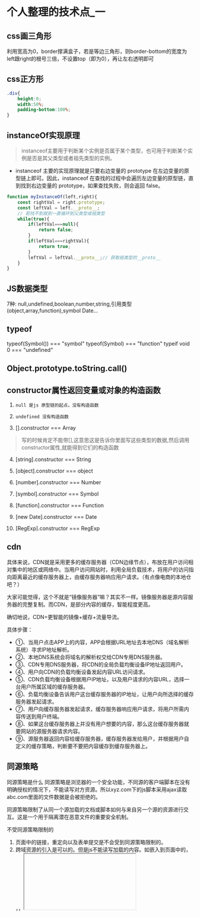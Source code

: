 # 个人整理的技术点_一

## css画三角形
利用宽高为0，border撑满盒子，若是等边三角形，则border-bottom的宽度为left跟right的根号三倍，不设置top（即为0），再让左右透明即可

## css正方形
```css
.div{
    height:0;
    width:50%;
    padding-bottom:100%;
}
```

## instanceOf实现原理
>instanceof主要用于判断某个实例是否属于某个类型，也可用于判断某个实例是否是其父类型或者祖先类型的实例。

- instanceof 主要的实现原理就是只要右边变量的 prototype 在左边变量的原型链上即可。因此，instanceof 在查找的过程中会遍历左边变量的原型链，直到找到右边变量的 prototype，如果查找失败，则会返回 false。

```js
function myInstanceOf(left,right){
    const rightVal = right.prototype;
    const leftVal = left.__proto__;
    // 若找不到就到一直循环到父类型或祖类型
    while(true){
        if(leftVal===null){
            return false;
        }
        if(leftVal===rightVal){
            return true;
        }
        leftVal = leftVal.__proto__;// 获取祖类型的__proto__
    }
}

```

## JS数据类型
7种:  null,undefined,boolean,number,string,引用类型(object,array,function),symbol           Date...

## typeof

typeof(Symbol())  === "symbol"
typeof(Symbol)    === "function"
typeif void 0     === "undefined"

## Object.prototype.toString.call()

## constructor属性返回变量或对象的构造函数

1. `null 是js 原型链的起点，没有构造函数`

2. `undefined 没有构造函数`

3. [].constructor  === Array  

> 写的时候肯定不能带[],这意思这是告诉你里面写这些类型的数据,然后调用constructor属性,就能得到它们的构造函数

4. [string].constructor === String

5. [object].constructor === object

6. [number].constructor === Number

7. [symbol].constructor === Symbol

8. [function].constructor === Function

9. [new Date].constructor === Date

10. [RegExp].constructor === RegExp


## cdn

具体来说，CDN就是采用更多的缓存服务器（CDN边缘节点），布放在用户访问相对集中的地区或网络中。当用户访问网站时，利用全局负载技术，将用户的访问指向距离最近的缓存服务器上，由缓存服务器响应用户请求。（有点像电商的本地仓吧？）

大家可能觉得，这个不就是“镜像服务器”嘛？其实不一样。镜像服务器是源内容服务器的完整复制。而CDN，是部分内容的缓存，智能程度更高。

确切地说，CDN=更智能的镜像+缓存+流量导流。

具体步骤：

- ①、当用户点击APP上的内容，APP会根据URL地址去本地DNS（域名解析系统）寻求IP地址解析。
- ②、本地DNS系统会将域名的解析权交给CDN专用DNS服务器。
- ③、CDN专用DNS服务器，将CDN的全局负载均衡设备IP地址返回用户。
- ④、用户向CDN的负载均衡设备发起内容URL访问请求。
- ⑤、CDN负载均衡设备根据用户IP地址，以及用户请求的内容URL，选择一台用户所属区域的缓存服务器。
- ⑥、负载均衡设备告诉用户这台缓存服务器的IP地址，让用户向所选择的缓存服务器发起请求。
- ⑦、用户向缓存服务器发起请求，缓存服务器响应用户请求，将用户所需内容传送到用户终端。
- ⑧、如果这台缓存服务器上并没有用户想要的内容，那么这台缓存服务器就要网站的源服务器请求内容。
- ⑨、源服务器返回内容给缓存服务器，缓存服务器发给用户，并根据用户自定义的缓存策略，判断要不要把内容缓存到缓存服务器上。

## 同源策略

同源策略是什么
同源策略是浏览器的一个安全功能，不同源的客户端脚本在没有明确授权的情况下，不能读写对方资源。所以xyz.com下的js脚本采用ajax读取abc.com里面的文件数据是会被拒绝的。

同源策略限制了从同一个源加载的文档或脚本如何与来自另一个源的资源进行交互。这是一个用于隔离潜在恶意文件的重要安全机制。

不受同源策略限制的
1. 页面中的链接，重定向以及表单提交是不会受到同源策略限制的。
2. 跨域资源的引入是可以的。但是js不能读写加载的内容。如嵌入到页面中的<script src="..."></script>，<img>，<link>，<iframe>等。

## JSONP
`JSONP的原型：创建一个回调函数，然后在远程服务上调用这个函数并且将JSON 数据形式作为参数传递，完成回调。`

将JSON数据填充进回调函数，这就是JSONP的JSON+Padding的含义。

## DNS

>DNS 是域名系统 (Domain Name System) 的缩bai写，是因特网的一项核心服务，它作为可以将域名和IP地址相互映射的一个分布式数据库，能够使人更方便的访问互联网，而不用去记住能够被机器直接读取的IP数串。这也是DNS的官方说法。

DNS的作用：在互联网中，其实没有类似于www.xxx.com这种域名方式，而替代的是以IP地址，如222.222.222.222，那我们在IE地址栏中应当输入222.222.222.222才能打开网站www.xxx.com。

但我们细想一下，互联网上的网站成千上万，如果每个网站登陆都需要记住一大串数字，那是不是特别不方便，对于记忆力不强的人，根本无法记住这么烦琐的数字。这个时候DNS就出现了，它的作用就是将222.222.222.222解析为www.xxx.com，那么我们登陆的时候就直接输入域名就可以了。



扩展资料：

每个IP地址都可以有一个主机名，主机名由一个或多个字符串组成，字符串之间用小数点隔开。有了主机名，就不要死记硬背每台IP设备的IP地址，只要记住相对直观有意义的主机名就行了。这就是DNS协议的功能。
主机名到IP地址的映射有两种方式：

- 1）静态映射，每台设备上都配置主机到IP地址的映射，各设备独立维护自己的映射表，而且只供本设备使用；
- 2）动态映射，建立一套域名解析系统（DNS），只在专门的DNS服务器上配置主机到IP地址的映射，网络上需要使用主机名通信的设备，首先需要到DNS服务器查询主机所对应的IP地址。通过主机名，最终得到该主机名对应的IP地址的过程叫做域名解析（或主机名解析）。在解析域名时，可以首先采用静态域名解析的方法，如果静态域名解析不成功，再采用动态域名解析的方法。可以将一些常用的域名放入静态域名解析表中，这样可以大大提高域名解析效率。

## h5&&c3新增

h5是html的最新版本，是14年由w3c完成标准制定。增强了，浏览器的原生功能，减少浏览器插件bai（eg：flash）的应用，提高用户体验满意度，让开发更加方便。
- h5新增的标签

新增元素

说明

video    表示一段视频并提供播放的用户界面    

audio    表示音频    
canvas    表示位图区域    
source    为video和audio提供数据源    
track    为video和audio指定字母    
svg    定义矢量图    

code    代码段    
figure    和文档有关的图例    

figcaption    图例的说明    

main    
time    日期和时间值    
mark    高亮的引用文字    
datalist    提供给其他控件的预定义选项    

keygen    秘钥对生成器控件    

output    计算值    
progress    进度条    
menu    菜单    

embed    嵌入的外部资源    

menuitem    用户可点击的菜单项    

menu    菜单    

template    

section    

nav    

aside    

article    

footer    

header    

- css3
css3被划分为模块，最重要的几个模块包括：选择器、框模型、背景和边框、文本效果、2D/3D 转换、动画、多列布局、用户界面
选择器

框模型

背景和边框
border-radius、box-shadow、border-image、
background-size：规定背景图片的尺寸
background-origin：规定背景图片的定位区域
background-clip：规定背景的绘制区域

文本效果（常用）
text-shadow：设置文字阴影
word-wrap：强制换行
word-break
css3提出@font-face规则，规则中定义了font-family、font-weight、font-style、font-stretch、src、unicode-range
2/3D转换
transform：向元素应用2/3D转换
transition：过渡
动画

@keyframes规则：
animation、animation-name、animation-duration等
用户界面（常用）
box-sizing、resize
css3新增伪类
```css
：nth-child()
：nth-last-child()
：only-child
：last-child
：nth-of-type()
：only-of-type()
：empty
：target  这个伪类允许我们选择基于URL的元素，如果这个元素有一个识别器（比如跟着一个#），那么:target会对使用这个ID识别器的元素增加样式。
：enabled  
：disabled
：checked
：not
```

## 数字三位逗号一分割
```js
//1. 递归
function formatNumber(str){
    let len = str.length - 3;
    if(len <= 0){
        return str;
    }
    return formatNumber(str.substr(0,len)) + "," + str.substr(len);
}
let money = formatNumber("1234567890");
console.log(money);
//2. RegExp.
// 数字格式化 1,123,000
"1234.567890".replace(/\B(?=(?:\d{3})+(?!\d))/g,",") // 结果：1,234,567,890，匹配的是后面是3*n个数字(而它的后面不是数字)的非单词边界(\B)
//"1,234.567,890",这个比较牛逼
"4451 2378.3500".replace(/\B(?=(?:\d{3})+(?!\d))/g,",");//"4,451 2,378.3,500"
```

## 函数柯里化
```js
/**
 * 科里化函数,还是这个比较正宗
 * 在函数式编程中，科里化最重要的作用是把多参函数变为单参函数
 */
this.myPlugin.curry = function (func) {
    //得到从下标1开始的参数
    var args = Array.prototype.slice.call(arguments, 1);
    var that = this;
    return function () {
        var curArgs = Array.from(arguments); //当前调用的参数
        var totalArgs = args.concat(curArgs);
        if (totalArgs.length >= func.length) {
            //参数数量够了
            return func.apply(null, totalArgs);
        }
        else {
            //参数数量仍然不够
            totalArgs.unshift(func);
            return that.curry.apply(that, totalArgs);
        }
    }
}
```


```js
function cal(a,b,c,d){
    return a+b*c-d;
}

function curry(func,...args){
    return function(...subArgs){//每次都是返回新的函数!!
        const allArgs = [...args,...subArgs];
        if(allArgs.length>=func.length){
            func(...allArgs);
        }else{
            // allArgs.unshift(func);//把func加到开头
            return curry(func,...allArgs);
        }
    }
}

const newCal = curry(cal, 1, 2);

console.log(newCal(3, 4)); // 1+2*3-4=3
console.log(newCal(4, 5)); // 1+2*4-5=4
console.log(newCal(5, 6)); // 1+2*5-6=5
console.log(newCal(6, 7)); // 1+2*6-7=6

const newCal2 = newCal(8);

console.log(newCal2(9)); // 1+2*8-9=8
```

## new.target===undefined
则不是用new创建的

## 箭头函数

1. this为父级作用域的this
2. 本身无this、arguments、new.target
3. 没有原型，所以不能作为构造函数使用，更不能继承原型链
4. 一般用于：事件处理函数、异步处理函数、其他临时性函数、为了绑定父级this、为了代码简洁
5. 对象的属性绝对不要使用箭头函数，因为小心this指向了window，拿不到该拿的东西

## 类

静态成员: 在内存中唯一的成员, 不论创建多少个对象都只有一个同名的成员存在

实例(对象)成员: 跟随对象的成员

1. 类声明不会被提升，存在暂时性死区
2. `类中的所有代码均在严格模式(对象中函数中的this指向调用该函数的对象实例)下进行`
3. 类的所有方法都是不可枚举的，会自动把所有方法放到原型上
4. 类的所有方法都不能当做构造函数使用，就是不让你new
5. 类的构造器必须使用new来调用

## 字段初始化器(ES7)

`有直接赋值的字段,可以直接写在constructor外面,它会自动放在构造函数里: this.xxx = xxxxx;`

注意: 

1). 使用static的字段初始化器，添加的是静态成员
2). **没有使用static的字段初始化器，添加的成员位于对象上**
3). **箭头函数在字段初始化器位置上,指向当前对象. 但是此时箭头函数不在原型上了,而是在每个实例对象上**
所以它(箭头函数时)浪费了内存空间占用,但绑定了this指向实例


## 如果函数没有return,就会默认return undefined;

## 传统的构造函数的问题

1. 属性和原型方法定义分离，降低了可读性
2. 原型成员上的东西可以被枚举,但其实我们是不希望这种情况发生的
3. 默认情况下，构造函数仍然可以被当作普通函数使用

## new关键字的执行过程

a. 开辟空间创建新的对象(会向内存申请一个空间存放对象)
b. 将构造函数内部的this指向该对象(`实际是指向内存中存放该匿名对象的空间`)
c. 执行构造函数内部的代码(`通过this关键字向对象中添加属性和方法`)
d. 返回新创建的对象(`就是这个this`)


## 构造函数内部原理

- 三步隐式变化

`1. 在函数体最前面隐式的加上var this={}`

暂时这么理解,并非最终形式: var this = {}; 所以AO{this:{name:'wjw',}}

2. 执行this.xxx = xxxxx;`并将这个匿名对象也就是这个this的__proto__指向构造函数自身原型对象上`
3. 在函数体最后面隐式的返回this
4. 但是若有显式的return {};则隐式的return this会失效
`注意这里返回的一定是 对象值 才会使返回隐式的this对象失效.`
比如:return 123;因为123属于原始值,有new了就不会返回原始值。而是仍然返回隐式的this

## Symbol.for原理实现
```js
const SymbolFor = (() => {
    const global = {};
    return function(name){
        console.log(global);
        if(!global[name]){
            global[name] = Symbol(name);
        }
        console.log(global);
        return global[name];
    }
})();
const syb1 = SymbolFor("abc");
const syb2 = SymbolFor("abc");
console.log(syb1 === syb2);
```


## ES6之前的模块引入方式和区别：
ES6之前模块引入主要是CommonJS(服务器)和AMD(浏览器)

- 没写完，待整理

## 圣杯模式--yaho
```js
var inherit = (function(){
    var F = function(){};
    return function(Target,Origin){
        F.prototype = Origin.prototype;
        Target.prototype = new F();
        Target.prototype.constuctor = Target;
        Target.prototype.uber = Origin.prototype;
    }
}());
```

## Object.create(null)

更干净,没有原型链上的属性。而`{}`的__proto__里面一堆原型链上的属性
```js
var o = Object.create(null,{
    a:{
           writable:true,
        configurable:true,
        value:'1'
    }
})
console.log(o);//很干净,
```
所以这个o.toString()会报Uncaught TypeError

- Object.create(Object.prototype) 和 {} 创建的对象在 打印台 上就一模一样了.

```js
//Demo1:
var a= {...省略很多属性和方法...};
//如果想要检查a是否存在一个名为toString的属性，你必须像下面这样进行检查：
if(Object.prototype.hasOwnProperty.call(a,'toString')){
    ...
}
//为什么不能直接用a.hasOwnProperty('toString')?因为你可能给a添加了一个自定义的hasOwnProperty
//你无法使用下面这种方式来进行判断,因为原型上的toString方法是存在的：
if(a.toString){}

//Demo2:
var a=Object.create(null)
//你可以直接使用下面这种方式判断，因为存在的属性，都将定义在a上面，除非手动指定原型：
if(a.toString){}

```


### 总结：
1. 你需要一个非常干净且高度可定制的对象当作数据字典的时候；
2. 想节省hasOwnProperty带来的一丢丢性能损失并且可以偷懒少些一点代码的时候

用Object.create(null)吧！其他时候，请用{}。

## 数组push内部原理
```js
Array.prototype.push = function(target){
    this[this.length] = target;
    this.length++;
}
```
所以length的初始值非常重要!!

## transform会引起重排吗

`不会，因为 GPU 进程会为其开启一个新的复合图层，不会影响默认复合图层（就是普通文档流），所以并不会影响周边的 DOM 结构，而属性的改变也会交给 GPU 处理，不会进行重排。`

> 使 GPU 进程开启一个新的复合图层的方式还有 3D 动画，过渡动画，以及 opacity 属性，还有一些标签，这些都可以创建新的复合图层。这些方式叫做硬件加速方式。你可以想象成新的复合图层和默认复合图层是两幅画，相互独立，不会彼此影响。降低重排的方式：要么减少次数，要么降低影响范围，创建新的复合图层就是第二种优化方式。`绝对布局虽然脱离了文档流，但不会创建新的复合图层(?到底会不会,有很多说会啊)，因此当绝对布局改变时，不会影响普通文档流的 render tree，但是依然会绘制整个默认复合图层`，对普通文档流是有影响的。普通文档流就是默认复合图层，不要介意我交换使用它们如果你要使用硬件加速方式降低重排的影响，请不要过度使用，创建新的复合图层是有额外消耗的，比如更多的内存消耗，并且在使用硬件加速方式时，配合 z-index 一起使用，尽可能使新的复合图层的元素层级等级最高。

## 实现function(func, times, wait ){}，传入func每隔wait时间，执行一次，执行times次
```js
function repeat(func, times, wait){
    return function(content){
        let count = 0;
        let timer = setInterval(function(){
            count++;
            func(content);
            if(count == times){
                clearInterval(timer);
            }
        },wait);
    }
}
const repeatFunc = repeat(alert, 4, 3000);
repeatFunc("Hello World!");
```

## 不能使用全局变量实现调用a()三次得到1，2，1......重复，使用了闭包存一个boolean值
```js
const a = (function(){
    var flag = 1;
    return function(){
        flag = flag == 3 ? 1 : flag;
        console.log(flag++);
    }
}());
a();
a();
a();
a();
a();
a();
```

## html页面如何真正彻底的禁止缓存呢？
在开发中经常有需求需要禁止HTML的缓存，如网上所说在head标签里加入如下代码：
<META HTTP-EQUIV="Pragma" CONTENT="no-cache">
<META HTTP-EQUIV="Cache-Control" CONTENT="no-cache">
<META HTTP-EQUIV="Expires" CONTENT="0">

<meta http-equiv="Cache-Control" content="no-cache"/>这个标签什么意思
　　Meta中的Cache-Control属性用来清除缓存（再访问这个网站要重新下载！）。Cache-Control指定请求和响应遵循的缓存机制。在请求消息或响应消息中设置Cache-Control并不会修改另一个消息处理过程中的缓存处理过程。
　　请求时的缓存指令包括no-cache、no-store、max-age、max-stale、min-fresh、only-if- cached，响应消息中的指令包括public、private、no-cache、no-store、no-transform、must- revalidate、proxy-revalidate、max-age。
Meta中的Cache-Control属性各个指令含义如下
Public：指示响应可被任何缓存区缓存
Private：指示对于单个用户的整个或部分响应消息，不能被共享缓存处理。这允许服务器仅仅描述当用户的部分响应消息，此响应消息对于其他用户的请求无效
no-cache：指示请求或响应消息不能缓存
no-store：用于防止重要的信息被无意的发布。在请求消息中发送将使得请求和响应消息都不使用缓存。
max-age：指示客户机可以接收生存期不大于指定时间（以秒为单位）的响应
min-fresh：指示客户机可以接收响应时间小于当前时间加上指定时间的响应
max-stale：指示客户机可以接收超出超时期间的响应消息。如果指定max-stale消息的值，那么客户机可以接收超出超时期指定值之内的响应消息。
no-siteapp：设置这个之后通过手机百度搜索打开网页时,百度会为你的网页进行转码

## HTTP的请求头设置Cache-Control


## 将HTML的所有标签替换成<&b>
```js
let newDom = document.getElementsByTagName("html")[0].outerHTML.replace(/<[a-zA-Z]+[1-6]*[^>]*>|<\/[a-zA-Z]+[1-6]*[^>]*>/g,"<&b>");
```

## 百分比时：top是根据包含块的高度，left是根据包含块宽度，而margin和padding是根据包含块的宽度决定的（它俩不论横纵都是根据宽度！！）
**绝对/固定定位之后包含块就是最近非static祖先元素的填充盒**

**设置为relative定位之后，是更具元素本身起点（左上角）进行移动，top、left等属性单位为%时，其值是基于父容器的高、宽值，也是包含块**

## 管道函数(只能是单参!!  <-->  可以利用柯里化将多参化为单参)
```js
const pipe = function(){
    let args = Array.from(arguments);
    // return function(val){//利用reduce
    //     return args.reduce(function(result,func){
    //         return func(result);//每次都把上一次返回的结果作为下一次的result传进来,然后继续调用func函数
    //     },val);//val是初始默认值
    // }
    // 或者这么写
    return function(val){
        for(let i = 0;i<args.length;i++){
            let func = args[i];
            val = func(val);
        }
        return val;
    }
}
```

## 函数防抖
- 应用场景: 文本框输入事件，窗口尺寸发生变化(window.onresize事件)的时候

- 实际就是保证触发某件事而之后,如果你频繁触发,那我就等你没再触发了,再开计时器,时间到了,我就运行回调函数,如果时间没到你又触发,那我就清空计时器,之前的计时就不作数啦!
```js
//利用闭包
const debounce = function(callback,time){//debounce的目的在于开启唯一一个计时器,返回一个函数
    let timer;//私有化变量,让这个timer始终都只有一个
    return function(){
        if(timer){
            clearTimeout(timer);//清除之前的计时,重新计时
        }
        let args = Array.prototype.slice.call(arguments,0);//真的想用this的话,可以在handle的最后一个参数传递想要的this,然后这里拿到数组最后一个参数即可
        timer = setTimeout(function(){
            callback.apply(null,args);
        },time);
    }
}

let handle = debounce(function(width){
    console.log(width);
},1000);
window.onresize = function(){
    handle(document.documentElement.clientWidth);//这里说不准有多少个参数
}
```

## 函数节流

- 保证一个时间段内只执行一次,只要时间没到,不管你调用多少次,我就啥都不做,也就是`固定时间频率运行`.时间到了执行完回调后再清空计时器
- 节流的应用场景对应用户输入的实时查询,这样的话用户隔一段时间就会看到实时关键词搜索的结果或提示
```js
//第三种,混合前两种方法,做个综合
const throttle = function(callback,time,immediately){
    if(immediately === undefined){//默认用时间戳
        immediately = true;
    }
    if(immediately){
        var t;
        return function(){
            let args = Array.prototype.slice.call(arguments,0);
            if(!t || (Date.now() - t >= time)){//之前没有计时或固定时间频率到了
                callback.apply(null,args);
                t = Date.now();
            }
        }
    }else{
        var timer;
        return function(){
            if(timer){
                return;
            }
            let args = Array.prototype.slice.call(arguments,0);//真的想用this的话,可以在handle的最后一个参数传递想要的this,然后这里拿到数组最后一个参数即可
            timer = setTimeout(function(){
                callback.apply(null,args);
                timer = null;//执行完后再清空
            },time);
        }
    }
}

// //第二种,时间戳,第一次马上执行,之后按固定频率执行
// const throttle = function(callback,time){
//     var t;
//     return function(){
//         let args = Array.prototype.slice.call(arguments,0);
//         if(!t || (Date.now() - t >= time)){//之前没有计时或固定时间频率到了
//             callback.apply(null,args);
//             t = Date.now();
//         }
//     }
// }



// //第一种,类似防抖,但不清空计时器,有计时器那就直接返回,啥也不干
// const throttle = function(callback,time){
//     let timer;
//     return function(){
//         if(timer){
//             return;
//         }
//         let args = Array.prototype.slice.call(arguments,0);//真的想用this的话,可以在handle的最后一个参数传递想要的this,然后这里拿到数组最后一个参数即可
//         timer = setTimeout(function(){
//             callback.apply(null,args);
//             timer = null;//执行完后再清空
//         },time);
//     }
// }
```

## 填充字符串(ES8)
```js
let str='apple'; 
let pasStr='xxx';
//不改变原字符串,返回新的字符串
str.padStart(str.length+pasStr.length,pasStr);   // "xxxapple"
str.padEnd(str.length+pasStr.length,pasStr);   // "xxxapple"
```

## 深度克隆(仅区分array/object和原始值)
```js
const myClone = function(obj, isDeep){
    if(Array.isArray(obj)){//数组
        if(isDeep){
            let newArr = [];
            for(let i = 0;i<obj.length;i++){
                newArr.push(myClone(obj[i], isDeep));
            }
            return newArr;
        }else{
            return obj.slice();
        }
    }else if(typeof obj === "object" && obj !== null){//对象
        let newObj = {};
        for(let prop in obj){
            if(isDeep){
                newObj[prop] = myClone(obj[prop], isDeep);
            }else{
                newObj[prop] = obj[prop];
            }
        }
        return newObj;
    }else{//函数等、原始类型
        return obj;
    }
}

```


## 闭包
闭包是指在 JavaScript 中，内部函数总是可以访问其所在的外部函数中声明的参数和变量，即使在其外部函数被返回（寿命终结）了之后。

或者说：内部函数被保存到外面环境中被使用就是闭包了

应用场景：`提供了许多与面向对象编程相关的好处 ---- 特别是数据隐藏和封装 ---- 有权访问私有变量和私有函数的公有方法`

## 打印出当前网页使用了多少种HTML元素
```js
const countEleType = () => {
    return [...new Set([...document.querySelectorAll("*")].map(el => el.tagName))].length;//取名字默认返回的都是大写,但我们这里不用管
}
```


## ie7body默认的margin上下margin15左右margin为10

## W3C规定垂直方向上的margin为auto时解析为0,水平方向时是自动吸收剩余空间(必须是块盒)

### 宽度为auto的绝对定位元素,通过left与right可以调整它的宽度
### 高度为auto的绝对定位元素,通过top与bottom可以调整它的高度

## "aaabbbcccdddeefggaa",转换成连续不重复的字符串例如:abcdefga
```js
let str = "aaabbbcccdddeefggaa";
let reg = /(\w)\1*/g;//\1是反向引用,表示匹配第一个分组匹配到的内容
str.replace(reg,"$1");
```

## 弱类型语言

弱类型语言是一种弱类型定义的语言，某一个变量被定义类型，该变量可以根据环境变化自动进行转换，不需要经过显性强制转换。弱类型语言包括vb 、PHP、javascript等语言。

- 强类型语言和弱类型语言区别
    - 无论是强类型语言还是弱类型语言，`判别的根本是是否会隐性的进行语言类型转变`。强类型语言在速度上略逊于弱类型语言，但是强类型定义语言带来的严谨性又能避免不必要的错误。

## Promise的fulfilled和resolved
- fulfilled是Promise规范


## 排序只有1，2，3三个元素的数组，不能统计1，2，3的个数。

假设，我们有三个指针：p1、p2、p3.p1从左侧开始，指向第一个非1的数字；p3从右侧开始，指向第一个非3的数字。p2从p1开始遍历，如果是2，p2继续遍历，直到p2遇到1或者3：

如果遇到1，则和p1进行交换，然后p1向右，指向第一个非1的数字

如果遇到3，则和p3进行交换，然后p3向左，指向第一个非3的数字

`p2在p3右侧，算法结束`。

总结一下上面的算法：

1. p1从左侧开始，指向第一个非1的数字；p3从右侧开始，指向第一个非3的数字。

2. p2从p1开始遍历，如果是2，p2继续遍历，直到p2遇到1或者3

3. 如果遇到1，则和p1进行交换，然后p1向右，指向第一个非1的数字

4. 如果遇到3，则和p3进行交换，然后p3向左，指向第一个非3的数字

5. 重复上面的步骤，直到p2在p3的右侧结束。

```C
void sort(int arr[],int len)
{
    int i = 0;//头指针指向0
    int  j = len - 1;//尾指针指向2
    int k = 0;

    while (arr[i] == 0)
        i++;
    k = i + 1;

    while (arr[j] == 2)
        j--;

    while (k < j)
    {
        if (arr[k] == 1)
            k++;
        else if (arr[k] == 0)
        {
            swap(arr[i], arr[k]);
            while (arr[i] == 0)
                i++;

        }
        else if (arr[k] == 2)
        {
            swap(arr[k], arr[j]);
            while (arr[j] == 2)
                j--;
        }
    }

}
```


## 滚动条宽度默认是17px(不管是浏览器自带的,还是元素的滚动条都是17px)
- offsetWidth(边框盒)包含滚动条宽度,而clientWidth(填充盒)不包含滚动条宽度

- 元素自己设置的overflow:scroll;就会出现滚动条,这个滚动条的宽度在填充盒的宽度里


## 实现一个函数，给定一个非负数整数 num，反复将各个位上的数字相加，直到结果为一位数。
```js
function addDigits(num){
	if(!num){
		return null;
	}
	const str = num.toString();
	let res = 0;
	for (let i = 0; i < str.length; i++) {
		res += +str.substring(i, i + 1);
	}
	if(res.toString().length === 1){
		return res;
	}else{
		return addDigits(res);
	}
	
}
console.log( addDigits(546) );	// 6		因为 5 + 4 + 6 = 15 => 1 + 5 = 6
```

## 描述一下script标签的async和defer的区别
defer会等到页面全部加载完成之后在进行脚本执行

async下载完毕会立即执行

此处可以说一下时间线的问题

## 写出下面程序的打印顺序，并简要说明原因
```js
    setTimeout(function () {
        console.log("set1");
        new Promise(function(resolve) {
            resolve();
        }).then(function () {
            new Promise(function (resolve) {
                resolve();
            }).then(function () {
                console.log("then4");
            })
            console.log('then2');
        })
    });
    new Promise(function (resolve) {
        console.log('pr1');
        resolve();
    }).then(function () {
        console.log('then1');
    });

    setTimeout(function() {
        console.log("set2");
    });
    console.log(2);

    new Promise(function (resolve) {
        resolve();
    }).then(function () {
        console.log('then3');
    })
```
答案：pr1 2 then1 then3 set1 then2 then4 set2 解析： promise 对象里面的函数会立即执行，而定时器的function会插入到任务队列的最后执行

## 链表的逆置

- 记得写

## 链表删除某个节点


## 字符串压缩
给你个字符串，利用反复出的字符串的 例如 aaabbbdddddfff 转化为a3b3d4f3 假设只包含大小写字母
```js
function zipStr(str) {
    var reg = /(\w)(\1*)/g
    console.log(str.replace(reg, function ($, $1, $2) {
        console.log($1, $2);
        return $1 + ($2.length + 1);
    }))
}
``` 

## 如何清除Node模块的缓存
1. 手动删除
2. `所有缓存的模块保存在require.cach中`，所以可以在被加载的模块中添加一行代码
```js
delete require.cache[module.filename]
```

## 关于em的小细节

浏览器默认font-size是16px,当font-size设置1em时,默认仍是inherit,也就是继承父元素的字体大小。`但当设置其他css属性的时候，1em就等于当前元素的字体大小`
```css
html {
    /* 2*16px=32px */
    font-size: 2em;
}
div {
    /* 2*32px=64px */
    font-size: 2em;
    /* 2*64px=128px */
    padding-bottom: 2em;
    background-color: aquamarine;
}
```

## 给出一个二叉树,用一个函数确定是否有一条从根节点到叶子节点的路径，这个路径上所有节点的值加在一起等于给定的sum的值。(思路：DFS + 求差 + 递归) leetcode112
```js
var hasPathSum = function(root, sum) {
  // 根节点为空
  if (root === null) return false;
  
  // 叶节点 同时 sum 参数等于叶节点值
  if (root.left === null && root.right === null) return root.val === sum;
  // 总和减去当前值，并递归
  sum = sum - root.val
  return hasPathSum(root.left, sum) || hasPathSum(root.right, sum);
};
```

## 通过上面我们对CommonJS规范和ES6规范的比较，我们总结一下两者的区别：

`CommonJS模块是运行时加载，ES6模块是编译时输出接口`
CommonJS模块输出的是一个`值的复制`(换句话说就是，一旦输出了某个值，如果模块内部后续的变化，影响不了外部对这个值的使用)，ES6模块输出的是`值的引用`
CommonJS加载的是整个模块，即将所有的方法全部加载进来，ES6可以单独加载其中的某个方法
CommonJS中this指向当前模块module.exports，ES6中this指向undefined
CommonJS默认非严格模式，ES6的模块自动采用严格模式

> ES6模块运行机制完全不一样，JS 引擎对脚本静态分析的时候，遇到模块加载命令import，就会生成一个只读引用。等到脚本真正执行的时候，再根据这个只读引用，到被加载的那个模块里去取值。

>我们知道CommonJS其实加载的是一个对象，这个对象只有在脚本运行时才会生成，而且只会生成一次，这个后面我们会具体解释。**但是ES6模块不是对象，它的对外接口只是一种静态定义，在代码静态解析阶段就会生成，这样我们就可以使用各种工具对JS模块进行依赖分析，优化代码，而Webpack中的 tree shaking 和 scope hoisting 实际上就是依赖ES6模块化**。

链接：https://juejin.cn/post/6844904067651600391



## e.target和e.currentTarget
- target: 触发事件的对象，谁触发谁命中。
- currentTarget: 绑定事件的对象，恒等于this，等于addEventListener前面的元素

## async和defer
https://www.jianshu.com/p/97409670450a/

https://www.cnblogs.com/jiasm/p/7683930.html

### 普通script
**`文档解析的过程中，如果遇到script脚本，就会停止页面的解析进行下载`（但是Chrome会做一个优化，如果遇到script脚本，会快速的查看后边有没有需要下载其他资源的，如果有的话，会先下载那些资源，然后再进行下载script所对应的资源，这样能够节省一部分下载的时间。**
资源的下载是在解析过程中进行的，虽说script1脚本会很快的加载完毕，但是他前边的script2并没有加载&执行，所以他只能处于一个挂起的状态，等待script2执行完毕后再执行。
当这两个脚本都执行完毕后，才会继续解析页面。

### defer
文档解析时，遇到设置了defer的脚本，就会在后台进行下载，但是并不会阻止文档的渲染，`当页面解析完毕后，会等到所有的defer脚本加载完毕并按照顺序执行，执行完毕后会触发DOMContentLoaded事件`。

### async
`async脚本会在加载完毕后立即执行，async脚本的加载不计入DOMContentLoaded事件统计`

也就是说下图两种情况都是有可能发生的

### 推荐的应用场景
defer
如果你的脚本代码依赖于页面中的DOM元素（文档解析完毕），或者被其他脚本文件依赖。
例：评论框、代码语法高亮、polyfill.js
async
如果你的脚本并不关心页面中的DOM元素（文档是否解析完毕），并且也不会产生其他脚本需要的数据。
例：百度统计

如果不太能确定的话，用defer总是会比async稳定。。。

## 不支持事件冒泡的事件
- UI事件
load,unload,scroll,resize
- 焦点事件
focus,blur
- 鼠标事件
mouseleave,mouseenter

原因是在于：**这些事件仅发生于自身上**，而它的任何父节点上的事件都不会产生，所以不会冒泡。

## JS中substr与substring的区别

js中substr和substring都是截取字符串中子串，非常相近，可以有一个或两个参数。

语法：substr(start [，length]) 第一个字符的索引是0，start必选 length可选

　　　substring(start [, end]) 第一个字符的索引是0，start必选 end可选

### 相同点：当有一个参数时，两者的功能是一样的，返回从start指定的位置直到字符串结束的子串

var str = "hello Tony";

str.substr(6);  //Tony

str.substring(6); //Tony

 
### 不同点：有两个参数时

（1）substr(start,length) 返回从start位置开始length长度的子串

“goodboy”.substr(1,6);   //oodboy

【注】当length为0或者负数，返回空字符串

（2）substring(start,end) 返回从start位置开始到end位置的子串（不包含end）

“goodboy”.substring(1,6);  //oodbo

【注】:

（1）substring 方法使用 start 和 end 两者中的较小值作为子字符串的起始点

（2）start 或 end 为 NaN 或者负数，那么将其替换为0


## 圣杯布局的最小尺寸问题

> 圣杯布局是基于左侧栏（#left）负外边距 margin-left: -100%;设置来实现的，**但是左侧栏上移有个前提条件，就是margin-left的负值(而-100%就是包含块的宽度，也就是center的宽度)与左侧栏（#自身的内容宽度相加后的值不大于上一行剩余空间，才可以实现左侧栏（#left）上移。这里中间栏(#center)完全占据上一行剩余空间，故剩余空间宽度为0，所以`margin-left的负值与左侧栏自身的内容宽度相加后的值不大于0才可以上移`，否则左侧栏（#left）仍然停留在第二行**，就无法实现圣杯布局目的。`所以中间栏（#center）的宽度需要不小于左侧栏（#left）宽度，才能满足圣杯布局的实现`。

圣杯布局的最小尺寸计算：若左侧栏（#left）宽度为X，右侧栏宽度为Y，那么容器（#container）`最小尺寸计算：2X+Y`。

在上述实例中，圣杯布局最小尺寸为2x200+150=550px。所以容器（#container）需要设置最小尺寸min-width:550px;,同时这里550px是容器边框盒的尺寸，为了避免采用默认内容盒尺寸进行转换计算，就采用设置：box-sizing:border-box;。


## ==和===区别

==， 两边值类型不同的时候，要先进行类型转换，再比较
===，不做类型转换，类型不同的一定不等。

### == 类型转换过程：

1. **如果类型不同，进行类型转换**
2. 判断比较的是否是 null 或者是 undefined, 如果是, 返回 true .
3. 判断两者类型是否为 string 和 number, 如果是, 将字符串转换成 number
4. 判断其中一方是否为 boolean, 如果是, 将 boolean 转为 number 再进行判断
5. 判断其中一方是否为 object 且另一方为 string、number 或者 symbol , 如果是, 将 object 转为原始类型再进行判断

### 经典面试题：[] == ![] 为什么是true
转化步骤：

- !运算符优先级最高，![]会被转为为false，因此表达式变成了：[] == false
- 根据上面第(4)条规则，如果有一方是boolean，就把boolean转为number，因此表达式变成了：[] == 0
- 根据上面第(5)条规则，把数组转为原始类型，调用数组的toString()方法，[]转为空字符串，因此表达式变成了：'' == 0
- 根据上面第(3)条规则，两边数据类型为string和number，把空字符串转为0，因此表达式变成了：0 == 0
- 两边数据类型相同，0 == 0 为 true


## new的实现原理及模拟代码
使用New命令时，它后面的函数会依次执行下面的步骤:

1. 创建一个空对象，作为要返回的对象实例；
2. 将这个空对象的隐式原型指向构造函数的prototype属性；
3. 将这个空对象赋值给构造函数内部的this关键字；
4. 开始执行构造函数内部的代码；
5. 返回原始值需要忽略，返回对象需要正常处理。

也就是说，构造函数内部，this指的是一个新生成的空对象，所有针对this的操作，都会发生在这个空对象上。构造函数之所以叫“构造函数”，就是说这个函数的目的，就是操作一个空对象（即this对象），将其“构造”为需要的样子。

如果构造函数内部有return语句，而且return后面跟着一个对象，new命令会返回return语句指定的对象；否则，就会不管return语句，返回this对象.

```js
function _New(constructor, ...params) {
  // 将 arguments 对象转为数组
  let args = [].slice.call(params);
  // 创建一个空对象,指向构造函数的原型
  // 就是把context的__proto__指向构造函数的原型
  // 这里就执行了New的第一步和第二步,因为他可以
  //let context = Object.create(constructor.prototype);
  let context = {};
  context.__proto__ = constructor.prototype;
  //Object.setPrototypeOf(context, constructor.prototype);//这跟上句一样
  // 执行构造函数，并将该构造函数内部的this指向空对象
  let result = constructor.apply(context, args);

  // 返回值处理
  return (typeof result === 'object' && result !== null) ? result : context
}

function Person(name, age) {
  this.name = name;
  this.age = age;
}

let fn1 = _New(Person, '张三', 10)
console.log(fn1)

```

构造函数作为模板，可以生成实例对象。但是，有时拿不到构造函数，只能拿到一个现有的对象。我们希望`以这个现有的对象作为模板，生成新的实例对象`(就是虽然没有拿到你的构造函数,但是我可以用你的实例作为模板,再造一个新的实例对象)，这时就可以使用Object.create()方法。
```js
var person1 = {
  name: '张三',
  age: 38,
  greeting: function() {
    console.log('Hi! I\'m ' + this.name + '.');
  }
};

var person2 = Object.create(person1);

person2.name; // 张三
person2.greeting() // Hi! I'm 张三.
```

## 关于文档对象

https://www.cnblogs.com/linxd/p/4519453.html

```js
console.log(Object.getPrototypeOf(document));//HTMLDocument
console.log(Object.getPrototypeOf(Object.getPrototypeOf(document)));//Document
console.log(Object.getOwnPropertyDescriptor(window, "document"));//configurable属性值为false， set函数没有定义，所以我们根本就不可能改变window.document.
```

**Node才是一切的起始**
```Document.__proto__ === Node```
**```document.__proto__ === HTMLDocument.prototype```**: 即document其实是HTMLDocument.prototype的构造函数(constructor)的一个实例
```HTMLDocument.__proto__ === Document```
```HTMLDocument.prototype.__proto__ === Document.prototype```
```HTMLElement.__proto__ === Element```
```document === window.document```

## 提前获取图片宽高
- 原理：浏览器可以在img.onload事件触发之前,就获取到图片的宽高了
    - **因为浏览器肯定是先获取到图片的头部数据，而头部中就有该图片的宽高信息，所以不用等图片加载完毕**
不断的setInterval监测就行了

## Function
`Function是JS引擎启动的时候直接放到内存当中的,其他的所有对象都是通过new 函数来创建的`

## console.log与dir
```js
console.log(Function.prototype);
// ƒ () { [native code] }
console.dir(Function.prototype);
// ƒ anonymous()
// apply: ƒ apply()
// arguments: (...)
// bind: ƒ bind()
// call: ƒ call()
// caller: (...)
// constructor: ƒ Function()
// length: 0
// name: ""
// toString: ƒ toString()
// Symbol(Symbol.hasInstance): ƒ [Symbol.hasInstance]()
// get arguments: ƒ ()
// set arguments: ƒ ()
// get caller: ƒ ()
// set caller: ƒ ()
// __proto__: Object
// [[FunctionLocation]]: <unknown>
// [[Scopes]]: Scopes[0]
```
明显看到dir更nb一些,只是说单单论这方面啊,log本身有很多别的特点


## ES5和ES6实现继承的区别
**ES5的继承：实质是先创造子类的实例对象this，然后再将父类的属性/方法添加到this上面(Parent.apply(this));**

**ES6的继承：实质是先创造父类的实例对象this(所以必须先在constructor内调用super()方法,否则使用this会报错),然后再用子类的构造函数修改this**

类的prototype属性和__proto__属性:

大多数浏览器的ES5实现之中，每一个对象都有__proto__属性，指向对应的构造函数的prototype属性。`Class作为构造函数的语法糖，同时有prototype属性和__proto__属性，因此同时存在两条继承链`。即：

1. 子类的 __proto__ 属性，表示构造函数的继承，总是指向父类。
2. 子类 prototype 属性的 __proto__ 属性，表示方法的继承，总是指向父类的 prototype 属性。

`另：ES6 可以继承原生数据结构（比如Array、String等）的构造函数，这是 ES5 无法做到的。`


## 手写reduce

MDN文档（reduce）：
以下是自我理解：
- reduce方法接受两个参数

    1. 回调函数callback参数有四个

        - total 累加值，每次执行回调执行返回的值。
        - item 当前需要处理值
        - index 当前值索引 （可选）
        - arr  当前数组 （可选）


    2. initialValue 默认值 （可选）

    -   如果传递initialValue第一次从索引0开始 首次返回默认值，如果没有提供初始值，则将使用数组中的第一个元素
    -   在没有默认值的空数组调用reduce会报错

```js
Array.prototype.myReduce = function (callback) {
    const initVal = arguments[1] ? arguments[1] : "";//获取默认值
    const len = this.length;//数组的长度
    if (!len && !initVal) {//没有默认值并且空数组就会报错
        throw new Error("'Rudece of empty array with no initial value'")
    }
    if (!len) {
        return initVal;//空数组不执行回调函数
    }
    let total = initVal ? initVal : this[0];//是否有默认值,没有就取第一项
    let i = initVal ? 0 : 1;
    while (i < len) {
        total = callback(total, this[i], i, this);//更新每次累加的值
        i++;
    }
    return total;
}
```

## 如何禁用缓存

在coding的过程中，页面请求经常会因为缓存问题造成一些问题，下面记录几种避开缓存的问题。
- 1. **在请求的url后面拼接随机数或者是时间戳**
- 2. 对于ajax请求，**将get请求改为post请求，post请求不经过缓存**

## 说说HTTP/3.0

尽管HTTP/2解决了很多1.1的问题，但HTTP/2仍然存在一些缺陷，这些缺陷并不是来自于HTTP/2协议本身，而是来源于底层的TCP协议，我们知道TCP链接是可靠的连接，如果出现了丢包，那么整个连接都要等待重传，`HTTP/1.1可以同时使用6个TCP连接，一个阻塞另外五个还能工作，但HTTP/2只有一个TCP连接，阻塞的问题便被放大了`。

由于TCP协议已经被广泛使用，我们很难直接修改TCP协议，基于此，**HTTP/3选择了一个折衷的方法——UDP协议，`HTTP/2在UDP的基础上`实现多路复用、0-RTT、TLS加密、流量控制、丢包重传等功能**。

## HTTP/2与HTTP/3

https://blog.csdn.net/howgod/article/details/102597450?utm_medium=distribute.pc_relevant.none-task-blog-BlogCommendFromMachineLearnPai2-2.control&depth_1-utm_source=distribute.pc_relevant.none-task-blog-BlogCommendFromMachineLearnPai2-2.control

## svg和canvas
`都是脱离文档流，而且他俩层级是最高的，他俩的谁更高？一样高，代码靠后胜出。`

## CSS响应式布局
不同的设备，比例都一样，正常显示

## 局部作用域和块级作用域
1.相同点
都是只可以在局部被访问。
2.不同点
a. 局部范围不同
局部作用域 : 仅限于 ‘函数体’ 内部声明的变量
块级作用域 : 一切大括号{} 内部使用let/const声明的变量
b. 优先级不同(执行上下文不同)
局部作用域优先级 > 块级作用域 (在函数体大括号内部，无论使用什么关键字声明var/let/const都是局部作用域)
c. 预解析规则不同
var : 显示变量提升。 （在声明前可以访问变量，获取的是undefined）
js编译器在预解析阶段,会把变量的声明提升到当前作用域最顶端，赋值语句还是在原地
let : 隐式变量提升。 （在声明前不可以访问变量，会报错）
变量的声明也会提前，但是不允许被访问
暂时性死区(隐式变量提升)。一旦在当前作用域使用let,则js编译器在预解析阶段会将该变量"绑定"这个作用域,不受任何外部影响 


## with的两大弊端
1. 泄露变量到全局作用域
2. 导致性能下降
这是为什么呢？

原因是 JavaScript 引擎会在编译阶段进行数项的性能优化。其中有些优化依赖于能够根据代码的词法进行静态分析，并预先确定所有变量和函数的定义位置，才能在执行过程中快速找到标识符。

但如果引擎在代码中发现了 with，它只能简单地假设关于标识符位置的判断都是无效的，因为无法知道传递给 with 用来创建新词法作用域的对象的内容到底是什么。

## JSON.stringify()内部处理

JSON.stringify():将value(Object,Array,String,Number...)序列化为JSON字符串
JSON.parse():将JSON数据解析为js原生值
toJSON(), 作为JSON.stringify中第二个参数(函数过滤器)补充 ,理解内部顺序很重要。
假设把一个对象传入JSON.stringify() 序列化对象的顺序如下：
- (1) 如果存在toJSON()方法而且能通过它取得有效的值，则调用该方法。否则，按默认顺序执行序列化
- (2) 如果提供了第二个参数，应用这个函数过滤器，传入的函数过滤器的值是第(1)步返回的值。
- (3) 对第(2)步 返回的每个值进行相应的序列化。
- (4) 如果提供了第三个参数，执行相应的格式化操作。
JSON.toJSONString():对象转JSON字符串。
 


1. JSON.stringify() 将值转换为相应的JSON格式：
2. `转换值如果有 toJSON() 方法，该方法定义什么值将被序列化。`
3. 非数组对象的属性不能保证以特定的顺序出现在序列化后的字符串中。
4. 布尔值、数字、字符串的包装对象在序列化过程中会自动转换成对应的原始值。
5. **undefined、任意的函数以及 symbol 值，在序列化过程中会被忽略(出现在非数组对象的属性值中时)**或者被转换成 null（出现在数组中时）。函数、undefined 被单独转换时，会返回 undefined，如JSON.stringify(function(){}) or JSON.stringify(undefined).
6. `对包含循环引用的对象（对象之间相互引用，形成无限循环）执行此方法，会抛出错误`
7. 所有以 symbol 为属性键的属性都会被完全忽略掉，即便 replacer 参数中强制指定包含了它们。
8. Date 日期调用了 toJSON() 将其转换为了 string 字符串（同Date.toISOString()），因此会被当做字符串处理。
9. NaN 和 Infinity 格式的数值及 null 都会被当做 null。
10. 其他类型的对象，包括 Map/Set/WeakMap/WeakSet，仅会序列化可枚举的属性。


## requestAnimationFrame

requestAnimationFrame是一个单回调，和setTimeout差不多区别是：setTimeout的时间是你指定的requestAnimationFrame你不用写时间，它的重绘时间间隔是根据不同浏览器的刷新频率自行脑补的- -所以有严重兼容问题，记得有封装好的处理兼容的函数。

`W3C 标准，requestAnimationFrame在浏览器每次刷新页面之前执行`(之前是何时？浏览器刷新频率才知道，不归你管)

## 重写valueOf达到判断改变
```js
var a = {
    num:0,
    valueOf:function(){
        return ++this.num;
    }
}
if(a==1&&a==2&&a==3){
    console.log('小样儿');
}
```

## Promise和async/await的区别
1. Promise是ES6，async/await是ES2017/ES8出现的
2. async/await相对于Promise来讲，写法更加简洁、优雅
3. reject状态：
    1）promise错误可以通过catch来捕捉，建议尾部捕获错误，
    2）async/await既可以用.then又可以用try-catch捕捉
4. 是一种语法糖,相当强大啊,但它并不能完全取代PromiseAPI,比如在setTimeout中return时,所以需要我们改造计时器函数
5. 调试
　async/await能够使得代码调试更简单。2个理由使得调试Promise变得非常痛苦:

　《1》不能在返回表达式的箭头函数中设置断点
　《2》如果你在.then代码块中设置断点，使用Step Over快捷键，调试器不会跳到下一个.then，因为它只会跳过异步代码。

　　　使用await/async时，你不再需要那么多箭头函数，这样你就可以像调试同步代码一样跳过await语句。

## UTF-8&GBK

为什么url需要encode

## 很多人不知道的是，重绘和回流其实和 Event loop 有关

https://www.jianshu.com/p/76bb929eae01

当 Event loop 执行完Microtasks 后，会判断 document 是否需要更新。因为浏览器是 60Hz 的刷新率，每 16ms 才会更新一次。
然后判断是否有 resize 或者 scroll ，有的话会去触发事件，所以 resize 和 scroll 事件也是至少 16ms才会触发一次，并且自带节流功能。
判断是否触发了 media query
更新动画并且发送事件
判断是否有全屏操作事件
执行 requestAnimationFrame 回调
执行 IntersectionObserver 回调，该方法用于判断元素是否可见，可以用于懒加载上，但是兼容性不好
更新界面
以上就是一帧中可能会做的事情。如果在一帧中有空闲时间，就会去执行 requestIdleCallback 回调

常见的引起重绘的属性
```
color
border-style
visibility
background
text-decoration
background-image
background-position
background-repeat
outline-color
outline
outline-style
border-radius
outline-width
box-shadow
background-size
```

常见引起回流属性和方法
`任何会改变元素几何信息(元素的位置和尺寸大小)的操作，都会触发重排`，下面列一些栗子

添加或者删除可见的DOM元素；
元素尺寸改变——边距、填充、边框、宽度和高度
内容变化，比如用户在input框中输入文字
浏览器窗口尺寸改变——resize事件发生时
计算 offsetWidth 和 offsetHeight 属性
设置 style 属性的值


## 高阶函数
满足以下两点任意一点即可：
1. 如果一个函数接收1个或多个函数作为参数
2. 函数内部 return 一个函数


## 如果v-for和v-if非要放在一起使用

应该没有bug，除了会报警告，反正我暂时不知道

## canvas和svg

Canvas 和 SVG 都允许您在浏览器中创建图形，但是它们在根本上是不同的。

Canvas
描述：

通过Javascript来绘制2D图形。
是逐像素进行渲染的。
其位置发生改变，会重新进行绘制。
SVG
描述：

一种使用XML描述的2D图形的语言
SVG基于XML意味着，SVG DOM中的每个元素都是可用的，可以为某个元素附加Javascript事件处理器。
在 SVG 中，每个被绘制的图形均被视为对象。如果 SVG 对象的属性发生变化，那么浏览器能够自动重现图形。
比较
Canvas

依赖分辨率
不支持事件处理器
弱的文本渲染能力
能够以 .png 或 .jpg 格式保存结果图像
最适合图像密集型的游戏，其中的许多对象会被频繁重绘
SVG

不依赖分辨率
支持事件处理器
最适合带有大型渲染区域的应用程序（比如谷歌地图）
复杂度高会减慢渲染速度（任何过度使用 DOM 的应用都不快）
不适合游戏应用


## css gpu加速
 filter属性，

 transform属性，

(尽量使用带Z的3D属性，        浏览器会在页面渲染前为3D属性创建独立复合图层，在运行时为2D属性创建，所以如果是2D会在动画开始和技术依然检测到重绘)

 opacity属性会使用gpu加速，

  好处是不会引起repait（重绘），完全由GPU处理，传统的动画中，比如用left 然后relative来处理，会引起重绘。


## 水平和垂直均居中

     1>     方案一 inline-block+text-align+table-cell+vertical-align

              .parent {text-align:center;display:table-cell;vertical-align:middle;}

              .child {display:inline-block;}

     2>     方案二 absolute+transform

              .parent {position:relative;}

              .child { position:absolute;left:50%;top:50%;transform:translate(-50%,-50%);}

     3>     方案三 flex+justify-content+align-items

              .parent {display:flex;justify-content:center;align-items:center;}


## for-of与for-in

1. for-in可以遍历数组或对象的可枚举属性
2. for-of不能遍历对象，因为for-of是用在可迭代对象上，也就是Array,Map,Set,String,arguments,TypedArray,NodeList等，遍历的是值而不是键

## 什么是可迭代对象

凡是部署了`Symbol.iterator`属性(这个属性值得是一个迭代器函数,也就是该函数返回一个迭代器),都称之为部署了迭代器接口,返回一个迭代器对象,对于原生数据结构部署了Iterator接口,`for...of...`会自动去遍历,如果没有的话,比如普通对象,就需要自己在Symbol.iterator属性上面部署

## JS中的迭代器

`**JS规定, 如果一个对象具有next方法, 并且该方法返回一个对象, 该对象的格式如下:**`

```js
{value: 值, done: 是否迭代完成}
```

则认为该对象是一个迭代器

含义：

- next方法：用于得到下一个数据
- 返回的对象
  - `value：下一个数据的值`
  - done：boolean(迭代是否完成)

## 迭代器创建函数
```js
// 迭代器创建函数  iterator creator
        function createIterator(arr) {
            let i = 0;//当前的数组下标
            return { 
                next() {
                    var result = {
                        value: arr[i],
                        done: i >= arr.length
                    }
                    i++;
                    return result;
                }
            }
        }
```


## 扩展Function
```js
Function.prototype.method=function (name,fn) {//（函数名称，函数本身）
   this.prototype[name]=fn;
   return this;//链式调用关键
};//这个函数的意思：为function对象增加函数，会用链式调用，链式调用有两个参数name,和fn

//使用的时候:
_$.method("AddEvent",function (type,fn) {//_$本身是一个functionm,它想要继承原型链上的东西
  fn();
}).method("getEvent",function (fn,e) {
  fn();
})
```

## Vue中computed/watch/methods的区别

首先它们(不包括methods)都是以Vue的依赖追踪机制为基础的，它们的共同点是：都是希望在依赖数据发生改变的时候，被依赖的数据根据预先定义好的函数，发生“自动”的变化。

相比于watch/computed，**methods不处理数据逻辑关系，只提供可调用的函数**


computed:

1. 支持缓存并且默认会取缓存，只有当依赖数据发生改变，才会重新计算
2. 不支持异步，当computed内有异步操作时无法监听数据的变化
3. 基于响应式依赖进行缓存的，即基于data、props中声明过的数据通过计算得到
4. 通常应用在多个属性通过复杂计算得到一个数据时
5. 若computed中的属性的属性值是函数，则默认会取get方法，return值即为该属性的属性值。当数据变化时，默认调用set

watch：

1. 不支持缓存，数据更改就会触发回调,监听的属性也必须是data、props中声明过的数据
2. 支持异步
3. 监听函数有两个参数，第一个是最新值，第二个是旧值
4. 通常应用在一个数据影响多个数据使用, watch 选项允许我们执行异步操作 ( 访问一个 API )，限制我们执行该操作的频率，并在我们得到最终结果前，设置中间状态。这些都是计算属性无法做到的
5. 监听的对象除了可以配置回调函数外，还可以配置两个参数，
    immediate: 组件加载立即触发回调函数执行
    deep: 深度监听，为了发现对象内部值的变化，对复杂类型的对象使用
**注意：deep监听不到数组的变动和对象的新增，参考vue数组变异，只有以响应式的方式触发才会被监听到**
监听的对象也可以写成字符串形式

`当需要在数据变化时执行异步或者开销较大的操作时，用watch，请勿滥用`


## vue有哪些指令

1、v-if：根据表达式的值的真假条件渲染元素。在切换时元素及它的数据绑定 / 组件被销毁并重建。
2、v-show：根据表达式之真假值，切换元素的 display CSS 属性。
3、v-for：循环指令，基于一个数组或者对象渲染一个列表，vue 2.0以上必须需配合 key值 使用。
4、v-bind：动态地绑定一个或多个特性，或一个组件 prop 到表达式。
5、v-on：用于监听指定元素的DOM事件，比如点击事件。绑定事件监听器。
6、v-model：实现表单输入和应用状态之间的双向绑定
7、v-pre：跳过这个元素和它的子元素的编译过程。可以用来显示原始 Mustache 标签。跳过大量没有指令的节点会加快编译。
8、v-once：只渲染元素和组件一次。随后的重新渲染，元素/组件及其所有的子节点将被视为静态内容并跳过。这可以用于优化更新性能。
9、v-text和{{}}表达式渲染数据，不解析标签。
10、v-html不仅可以渲染数据，而且可以解析标签。　

## vue的优点

Vue是一套用于构建用户界面的渐进式的JavaScript框架。

1. 体积小：压缩后只有33k；
2. 更高的运行效率：基于虚拟DOM，一种可以预先通过JavaScript进行各种计算，把最终的DOM操作计算出来并优化的技术，由于这种DOM操作属于预处理操作，并没有真实的操作DOM，所以叫做虚拟DOM；而jQuery是需要一直操作真实DOM的
3. 双向数据绑定：让开发者不用再去操作DOM对象，把更多的精力投入到业务逻辑上；
4. 生态丰富、学习成本低(相比于react、angular容易上手)：市场上拥有大量成熟、稳定的基于vue.js的ui框架及组件，拿来即用实现快速开发；对初学者友好、入门容易、学习资料多；
5. 和其他框架一样，Vue允许你将一个网页分割成可复用的组件，每个组件都包含属于自己的HTML、CSS、JavaScript，以用来渲染网页中相应的地方。如果我们构建了一个大型的应用，可能需要将东西分割成为各自的组件和文件，使用Vue的命令行工具，使快速初始化一个真实的工程变得非常简单。 


## canvas与css动画

canvas 相当于提供了一个画板，开发者用JS操作其2D绘图上下文就可以画图，非常自由。连续擦除并重绘图像就成了动画，但图像的计算需要时间，所以代码写不好帧率就会下降，也就是会卡顿。

CSS Animation 则是由浏览器实现的。开发者准备好一些关键帧，并给元素加上包含这些关键帧的动画属性，浏览器就会自动将元素从一帧渐变到另外一帧。因为是浏览器原生实现，所以性能较canvas而言会好一些，而且部分情况可以启动GPU计算，性能更上一层楼。

前面说了canvas的2D绘图上下文，是为了区别于其3D绘图上下文，也就是webGL。webGL支持GPU渲染3D图形，但是3D最终也得用2D表现出来，所以绝大部分成熟的canvas动画库都支持开启硬件加速，原理就是用 webGL 来渲染2D图形。


## webpack大致运行流程

**Webpack的运行流程是一个串行的过程**，从启动到结束依次执行以下流程：

1. 解析所有配置，生成一个配置对象options，并激活plugin的加载
2. 根据options开始初始化compiler对象，还有注册、初始化一些基础插件
3. 编译过程
    1). 生成chunk(每个入口都会构建一个chunk,一个chunk内有一个或多个模块)
    2). 构建模块依赖,这块最复杂
        (1). 从入口文件开始
        (2). 查看表中是否有这个模块，有则返回，没有则继续
        (3). 解析文件内容
        (4). 处理loaders(其实loader中还会进行pitch操作,也是关于缓存的,),从右向左执行
        (5). 生成AST抽象语法树
        (6). 记录依赖，保存到dependencies依赖数组中
        (7). 替换依赖函数(__webpack_require__)
        (8). 保存转换后的模块代码，记录到一张表中，类似键值对，为id和转换后的代码，id就是路径
        (9). 根据dependencies的内容递归加载模块
    3). 生成chunk assets
    4). 合并所有的chunk assets为一个assets,并生成最终的hash
4. 输出：根据assets，生成最终路径下的文件


## vue中的data为什么是函数

跟vue本身没关系，是因为js本身的特性

Object是引用数据类型，如果不用function返回，每个组件的data都是内存的同一个地址，一个数据改变了其他也改变了；

JavaScript只有函数构成作用域(注意理解作用域，只有函数{}构成作用域,对象的{}以及if(){}都不构成作用域),**`data是一个函数时，每个组件实例都有自己的作用域，每个实例相互独立，不会相互影响`**。

## v-if与v-show

### 区别
1. 手段：v-if是通过控制dom节点的存在与否来控制元素的显隐；v-show是通过设置DOM元素的display样式，block为显示，none为隐藏；
2. 编译过程：v-if切换有一个局部编译/卸载的过程，切换过程中合适地销毁和重建内部的事件监听和子组件；v-show只是简单的基于css切换；
3. 编译条件：v-if是惰性的，如果初始条件为假，则什么也不做；只有在条件第一次变为真时才开始局部编译（编译被缓存？编译被缓存后，然后再切换的时候进行局部卸载); v-show是在任何条件下（首次条件是否为真）都被编译，然后被缓存，而且DOM元素保留；
4. 性能消耗：v-if有更高的切换消耗；v-show有更高的初始渲染消耗；
### 使用场景
基于以上区别，因此，如果需要非常频繁地切换，则使用 v-show 较好；如果在运行时条件很少改变，则使用 v-if 较好。

### 总结
v-if判断是否加载，可以减轻服务器的压力，在需要时加载,但有更高的切换开销;v-show调整DOM元素的CSS的dispaly属性，可以使客户端操作更加流畅，但有更高的初始渲染开销。如果需要非常频繁地切换，则使用 v-show 较好；如果在运行时条件很少改变，则使用 v-if 较好。


## 502与504的区别

502 bad gateway 顾名思义 网关错误 后端服务器tomcat没有起来，应用服务的问题（前提是接入层7层正常的情况下）。

应用服务问题一种是应用本身问题；另一种是因为依赖服务问题比如依赖服务RT高，依赖的服务有大的读取（mysql慢查，http等），以至于调用方超过超时read时间；服务集群压力大时，也会出现502超时（502理解为不可响应或响应不过来，其实还是不可响应）。

504 gateway time-out 顾名思义 网关超时 一般计算机中的超时就是配置错了，此处一般指nginx做反向代理服务器时，所连接的服务器tomcat无响应导致的。

从网络角度，502已经与后端建立了连接，但超时；504与后端连接未建立，超时。

## gulp VS webpack:
1.**Gulp侧重于前端开发的 整个过程 的控制管理（像是流水线）**，我们可以通过给gulp配置不同的task（通过Gulp中的gulp.task()方法配置，比如启动server、sass/less预编译、文件的合并压缩等等）来让gulp实现不同的功能，从而构建整个前端开发流程。

2.Webpack有人也称之为 模块打包机 ，由此也可以看出**Webpack更侧重于模块打包**，当然我们可以把开发中的所有资源（图片、js文件、css文件等）都可以看成模块，最初Webpack本身就是为前端JS代码打包而设计的，后来被扩展到其他资源的打包处理。Webpack是通过loader（加载器）和plugins（插件）对资源进行处理的。

3.另外我们知道Gulp是对整个过程进行控制，所以在其配置文件（gulpfile.js）中配置的每一个task对项目中 该task配置路径下所有的资源 都可以管理。比如，对sass文件进行预编译的task可以对其配置路径下的所有sass文件进行预编译处理。

作者：Eva_cheng
链接：https://www.jianshu.com/p/9d7ac75e1c61

